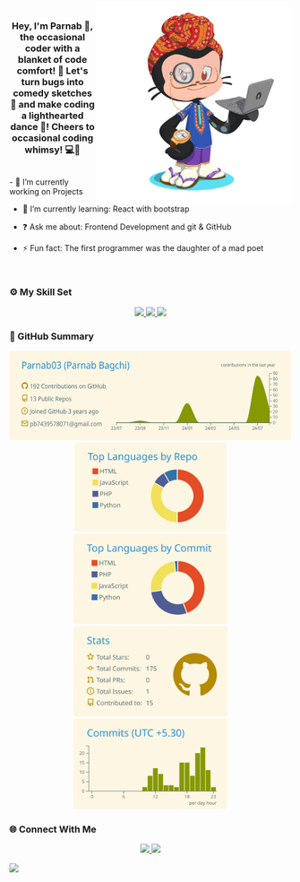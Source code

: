 <div align="center">
<img src="https://github.com/Parnab03/Parnab03/blob/main/octocat-1722675939684.png" align="right" height="" width="350" />
</div>  
  

### <div align="center">Hey, I'm Parnab 🐐, the occasional coder with a blanket of code comfort! 🤥 Let's turn bugs into comedy sketches 📐 and make coding a lighthearted dance 🕺! Cheers to occasional coding whimsy! 💻👾</div>  
  
<br/>
- 🔭 I’m currently working on Projects 
  

- 🌱 I’m currently learning: React with bootstrap  
  

- ❓ Ask me about: Frontend Development and git & GitHub 
  

- ⚡ Fun fact: The first programmer was the daughter of a mad poet 
  

<br/>  

### ⚙️ My Skill Set

<p align="center">
  <a href="https://skillicons.dev">
    <img src="https://skillicons.dev/icons?i=html,css,js,bootstrap,tailwind,react&theme=light" />
    <img src="https://skillicons.dev/icons?i=java,c,python&theme=light" />
    <img src="https://skillicons.dev/icons?i=windows,linux,git,github,vscode&theme=light" />
  </a>
</p>

### 📝 GitHub Summary  
<div align="center">
   <img height="160em" src="https://raw.githubusercontent.com/Parnab03/Parnab03/main/profile-summary-card-output/solarized/0-profile-details.svg" />
   <img height="160em" src="https://raw.githubusercontent.com/Parnab03/Parnab03/main/profile-summary-card-output/solarized/1-repos-per-language.svg" />
   <img height="162em" src="https://raw.githubusercontent.com/Parnab03/Parnab03/main/profile-summary-card-output/solarized/2-most-commit-language.svg" />
   <img height="162em" src="https://raw.githubusercontent.com/Parnab03/Parnab03/main/profile-summary-card-output/solarized/3-stats.svg" />
   <img height="162em" src="https://raw.githubusercontent.com/Parnab03/Parnab03/main/profile-summary-card-output/solarized/4-productive-time.svg" /><br>
  </div>

### 🌐 Connect With Me

<p align="center">
  <a href="https://www.linkedin.com/in/parnab-bagchi-072966251" target="_blank">
    <img src="https://skillicons.dev/icons?i=linkedin" />
  </a>
  <a href="https://x.com/parnab_bagchi" target="_blank">
    <img src="https://skillicons.dev/icons?i=twitter" />
  </a>
</p> 
  
<div align="left">
<img src="https://komarev.com/ghpvc/?username=Parnab03&&style=flat-square" align="center" />
</div> 
